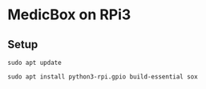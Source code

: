 # MedicBox on RPi3
## Setup
```shell
sudo apt update
```
```shell
sudo apt install python3-rpi.gpio build-essential sox
```

